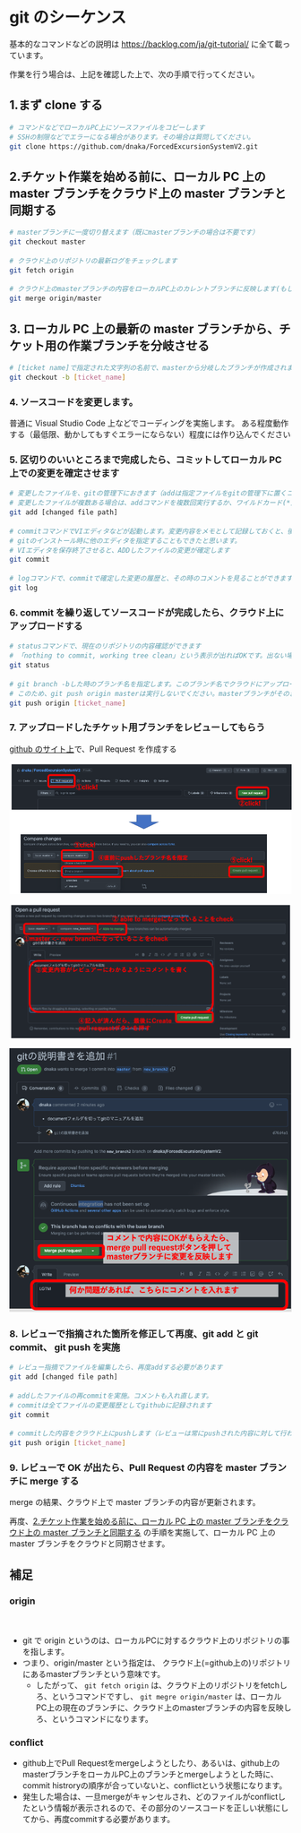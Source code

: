 # git のシーケンス

基本的なコマンドなどの説明は <https://backlog.com/ja/git-tutorial/> に全て載っています。

作業を行う場合は、上記を確認した上で、次の手順で行ってください。

## 1.まず clone する

```sh
# コマンドなどでローカルPC上にソースファイルをコピーします
# SSHの制限などでエラーになる場合があります。その場合は質問してください。
git clone https://github.com/dnaka/ForcedExcursionSystemV2.git
```

## 2.チケット作業を始める前に、ローカル PC 上の master ブランチをクラウド上の master ブランチと同期する

```sh
# masterブランチに一度切り替えます（既にmasterブランチの場合は不要です）
git checkout master

# クラウド上のリポジトリの最新ログをチェックします
git fetch origin

# クラウド上のmasterブランチの内容をローカルPC上のカレントブランチに反映します(もしカレントブランチがmasterでない場合は、そのブランチに差分が上書きされます)
git merge origin/master
```

## 3. ローカル PC 上の最新の master ブランチから、チケット用の作業ブランチを分岐させる

```sh
# [ticket name]で指定された文字列の名前で、masterから分岐したブランチが作成されます
git checkout -b [ticket_name]
```

### 4. ソースコードを変更します。

普通に Visual Studio Code 上などでコーディングを実施します。
ある程度動作する（最低限、動かしてもすぐエラーにならない）程度には作り込んでください

### 5. 区切りのいいところまで完成したら、コミットしてローカル PC 上での変更を確定させます

```sh
# 変更したファイルを、gitの管理下におきます（addは指定ファイルをgitの管理下に置くコマンドです)
# 変更したファイルが複数ある場合は、addコマンドを複数回実行するか、ワイルドカード(*)が使えます
git add [changed file path]

# commitコマンドでVIエディタなどが起動します。変更内容をメモとして記録しておくと、後から見返す時に思い出しやすくなります
# gitのインストール時に他のエディタを指定することもできたと思います。
# VIエディタを保存終了させると、ADDしたファイルの変更が確定します
git commit

# logコマンドで、commitで確定した変更の履歴と、その時のコメントを見ることができます
git log
```

### 6. commit を繰り返してソースコードが完成したら、クラウド上にアップロードする

```sh
# statusコマンドで、現在のリポジトリの内容確認ができます
# 「nothing to commit, working tree clean」という表示が出ればOKです。出ない場合は、編集してcommitから漏れたファイルがあるので、git addとgit commit してください。
git status

# git branch -bした時のブランチ名を指定します。このブランチ名でクラウドにアップロードされます
# このため、git push origin masterは実行しないでください。masterブランチがそのまま上書きされます
git push origin [ticket_name]
```

### 7. アップロードしたチケット用ブランチをレビューしてもらう

[github のサイト上](https://github.com/dnaka/ForcedExcursionSystemV2/pulls)で、Pull Request を作成する

![pullreq](./git1.png)

![pullreq2](./git2.png)

![pullreq3](./git3.png)

### 8. レビューで指摘された箇所を修正して再度、git add と git commit、 git push を実施

```sh
# レビュー指摘でファイルを編集したら、再度addする必要があります
git add [changed file path]

# addしたファイルの再commitを実施。コメントも入れ直します。
# commitは全てファイルの変更履歴としてgithubに記録されます
git commit

# commitした内容をクラウド上にpushします（レビューは常にpushされた内容に対して行われます）
git push origin [ticket_name]
```

### 9. レビューで OK が出たら、Pull Request の内容を master ブランチに merge する

merge の結果、クラウド上で master ブランチの内容が更新されます。

再度、[2.チケット作業を始める前に、ローカル PC 上の master ブランチをクラウド上の master ブランチと同期する](#2チケット作業を始める前にローカルpc上のmasterブランチをクラウド上のmasterブランチと同期する) の手順を実施して、ローカル PC 上の master ブランチをクラウドと同期させます。

## 補足

### origin
　  
* git で origin というのは、ローカルPCに対するクラウド上のリポジトリの事を指します。
* つまり、origin/master という指定は、 クラウド上(=github上の)リポジトリにあるmasterブランチという意味です。
  * したがって、 `git fetch origin` は、クラウド上のリポジトリをfetchしろ、というコマンドですし、 `git megre origin/master` は、ローカルPC上の現在のブランチに、クラウド上のmasterブランチの内容を反映しろ、というコマンドになります。

### conflict

* github上でPull Requestをmergeしようとしたり、あるいは、github上のmasterブランチをローカルPC上のブランチとmergeしようとした時に、commit histroryの順序が合っていないと、conflictという状態になります。
* 発生した場合は、一旦mergeがキャンセルされ、どのファイルがconflictしたという情報が表示されるので、その部分のソースコードを正しい状態にしてから、再度commitする必要があります。
   
   
